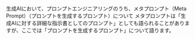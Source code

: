 生成AIにおいて、プロンプトエンジニアリングのうち、メタプロンプト（Meta Prompt）（プロンプトを生成するプロンプト）について
メタプロンプトは「生成AIに対する詳細な指示書としてのプロンプト」としても語られることがありますが、ここでは「プロンプトを生成するプロンプト」について語ります。
